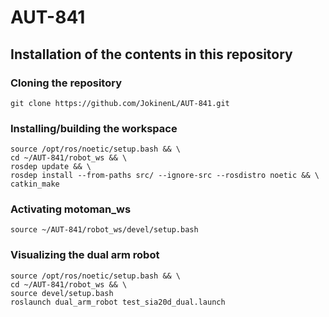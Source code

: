 # AUT-841

## Installation of the contents in this repository

### Cloning the repository

	git clone https://github.com/JokinenL/AUT-841.git
	
### Installing/building the workspace
	source /opt/ros/noetic/setup.bash && \
	cd ~/AUT-841/robot_ws && \
	rosdep update && \
	rosdep install --from-paths src/ --ignore-src --rosdistro noetic && \
	catkin_make
	
### Activating motoman_ws
	source ~/AUT-841/robot_ws/devel/setup.bash
	

### Visualizing the dual arm robot

	source /opt/ros/noetic/setup.bash && \
	cd ~/AUT-841/robot_ws && \
	source devel/setup.bash
	roslaunch dual_arm_robot test_sia20d_dual.launch 
